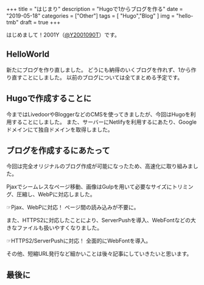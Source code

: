 +++
title = "はじまり"
description = "Hugoで1からブログを作る"
date = "2019-05-18"
categories = ["Other"]
tags = [ "Hugo","Blog" ]
img = "hello-tmb"
draft = true
+++

はじめまして！2001Y（[@Y2001090T](//twitter.com/Y20010920T)）です。

## HelloWorld

新たにブログを作り直しました。
どうにも納得のいくブログを作れず、1から作り直すことにしました。
以前のブログについては全てまとめる予定です。

## Hugoで作成することに
今まではLivedoorやBloggerなどのCMSを使ってきましたが、今回はHugoを利用することにしました。
また、サーバーにNetlifyを利用するにあたり、Googleドメインにて独自ドメインを取得しました。

## ブログを作成するにあたって
今回は完全オリジナルのブログ作成が可能になったため、高速化に取り組みました。

Pjaxでシームレスなページ移動、画像はGulpを用いて必要なサイズにトリミング、圧縮し、WebPに対応しました。

☞Pjax、WebPに対応！
ページ間の読み込みが不要に。

また、HTTPS2に対応したことにより、ServerPushを導入、WebFontなどの大きなファイルも扱いやすくなりました。

☞HTTPS2/ServerPushに対応！
全面的にWebFontを導入。

その他、短縮URL発行など細かいことは後々記事にしていきたいと思います。

## 最後に

